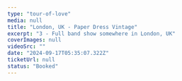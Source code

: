 ```yaml
---
type: "tour-of-love"
media: null
title: "London, UK - Paper Dress Vintage"
excerpt: "3 - Full band show somewhere in London, UK"
coverImages: null
videoSrc: ""
date: "2024-09-17T05:35:07.322Z"
ticketUrl: null
status: "Booked"
---
```

